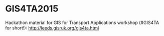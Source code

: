 # GIS4TA2015

Hackathon material for GIS for Transport Applications workshop (#GIS4TA for short!): http://leeds.gisruk.org/gis4ta.html
